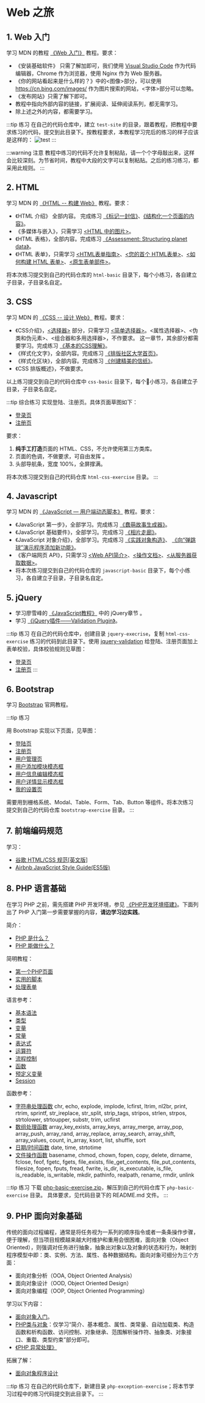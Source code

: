 # Web 之旅

## 1. Web 入门

学习 MDN 的教程 [《Web 入门》](https://developer.mozilla.org/zh-CN/docs/Learn/Getting_started_with_the_web) 教程。要求：

* 《安装基础软件》 只需了解加即可，我们使用 [Visual Studio Code](../tools/editer.md#visual-studio-code) 作为代码编辑器，Chrome 作为浏览器，使用 Nginx 作为 Web 服务器。
* 《你的网站看起来是什么样的？》中的<图像>部分，可以使用 https://cn.bing.com/images/ 作为图片搜索的网站，<字体>部分可以忽略。
* 《发布网站》只需了解下即可。
* 教程中指向外部内容的链接，扩展阅读、延伸阅读系列，都无需学习。
* 除上述之外的内容，都需要学习。

:::tip 练习
在自己的代码仓库中，建立 `test-site` 的目录，跟着教程，把教程中要求练习的代码，提交到此目录下。按教程要求，本教程学习完后的练习的样子应该是这样的： 
![test](/web-tour/images/1.png)
:::

:::warning 注意
教程中练习的代码不允许复制粘贴，请一个个字母敲出来，这样会比较深刻。为节省时间，教程中大段的文字可以复制粘贴。之后的练习练习，都采用此规则。
:::

## 2. HTML

学习 MDN 的 [《HTML -- 构建 Web》](https://developer.mozilla.org/zh-CN/docs/Learn/HTML) 教程。要求：
* 《HTML 介绍》 全部内容。 完成练习 [《标记一封信》](https://developer.mozilla.org/zh-CN/docs/Learn/HTML/Introduction_to_HTML/Marking_up_a_letter)、[《结构化一个页面的内容》](https://developer.mozilla.org/zh-CN/docs/Learn/HTML/Introduction_to_HTML/Structuring_a_page_of_content)。
* 《多媒体与嵌入》，只需学习 [<HTML 中的图片>](https://developer.mozilla.org/zh-CN/docs/Learn/HTML/Multimedia_and_embedding/Images_in_HTML)。
* 《HTML 表格》，全部内容。完成练习 [《Assessment: Structuring planet data》](https://developer.mozilla.org/zh-CN/docs/Learn/HTML/Tables/Structuring_planet_data)。
* 《HTML 表单》，只需学习 [<HTML表单指南>](https://developer.mozilla.org/zh-CN/docs/Learn/HTML/Forms)、[<您的首个 HTML表单>](https://developer.mozilla.org/zh-CN/docs/Learn/HTML/Forms/Your_first_HTML_form)、[<如何构建 HTML 表单>](https://developer.mozilla.org/zh-CN/docs/Learn/HTML/Forms/How_to_structure_an_HTML_form)、[<原生表单部件>](https://developer.mozilla.org/zh-CN/docs/Learn/HTML/Forms/The_native_form_widgets)。

将本次练习提交到自己的代码仓库的 `html-basic` 目录下，每个小练习，各自建立子目录，子目录名自定。

## 3. CSS

学习 MDN 的 [《CSS -- 设计 Web》](https://developer.mozilla.org/zh-CN/docs/Learn/CSS) 教程。要求：

* 《CSS介绍》，[<选择器>](https://developer.mozilla.org/zh-CN/docs/Learn/CSS/Introduction_to_CSS/Selectors) 部分，只需学习 [<简单选择器>](https://developer.mozilla.org/zh-CN/docs/Learn/CSS/Introduction_to_CSS/Simple_selectors)。<属性选择器>、<伪类和伪元素>、<组合器和多用选择器>，不作要求。 这一章节，其余部分都需要学习。完成练习 [《基本的CSS理解》](https://developer.mozilla.org/zh-CN/docs/Learn/CSS/Introduction_to_CSS/Fundamental_CSS_comprehension)。
* 《样式化文字》，全部内容。完成练习 [《排版社区大学首页》](https://developer.mozilla.org/zh-CN/docs/Learn/CSS/%E4%B8%BA%E6%96%87%E6%9C%AC%E6%B7%BB%E5%8A%A0%E6%A0%B7%E5%BC%8F/Typesetting_a_homepage)。
* 《样式化区块》，全部内容。完成练习 [《创建精美的信纸》](https://developer.mozilla.org/zh-CN/docs/Learn/CSS/Styling_boxes/Creating_fancy_letterheaded_paper)。
* 《CSS 排版概述》，不做要求。

以上练习提交到自己的代码仓库中 `css-basic` 目录下，每个小练习，各自建立子目录，子目录名自定。

:::tip 综合练习
实现登陆、注册页。具体页面草图如下：

* [登录页](/web-tour/images/2.png)
* [注册页](/web-tour/images/3.png)

要求：

1. **纯手工打造**页面的 HTML、CSS，不允许使用第三方类库。
2. 页面的色调，不做要求，可自由发挥 。
3. 头部导航条，宽度 100%，全屏撑满。

将本次练习提交到自己的代码仓库 `html-css-exercise` 目录。
:::

## 4. Javascript

学习 MDN 的 [《JavaScript — 用户端动态脚本》](https://developer.mozilla.org/zh-CN/docs/Learn/JavaScript) 教程。要求：

* 《JavaScript 第一步》，全部学习。完成练习 [《蠢萌故事生成器》](https://developer.mozilla.org/zh-CN/docs/Learn/JavaScript)。
* 《JavaScript 基础要件》，全部学习。完成练习 [《相片走廊》](https://developer.mozilla.org/zh-CN/docs/Learn/JavaScript)。
* 《JavaScript 对象介绍》，全部学习。完成练习 [《实践对象构造》](https://developer.mozilla.org/zh-CN/docs/Learn/JavaScript/Objects/Object_building_practice)、 [《向“弹跳球”演示程序添加新功能》](https://developer.mozilla.org/zh-CN/docs/Learn/JavaScript/Objects/%E5%90%91%E2%80%9C%E5%BC%B9%E8%B7%B3%E7%90%83%E2%80%9D%E6%BC%94%E7%A4%BA%E7%A8%8B%E5%BA%8F%E6%B7%BB%E5%8A%A0%E6%96%B0%E5%8A%9F%E8%83%BD)。
* 《客户端网页 API》，只需学习 [<Web API简介>](https://developer.mozilla.org/zh-CN/docs/Learn/JavaScript/Client-side_web_APIs/Introduction)、[<操作文档>](https://developer.mozilla.org/zh-CN/docs/Learn/JavaScript/Client-side_web_APIs/Manipulating_documents)、[<从服务器获取数据>](https://developer.mozilla.org/zh-CN/docs/Learn/JavaScript/Client-side_web_APIs/Fetching_data)。
* 将本次练习提交到自己的代码仓库的 `javascript-basic` 目录下，每个小练习，各自建立子目录，子目录名自定。

## 5. jQuery

* 学习廖雪峰的 [《JavaScript教程》](https://www.liaoxuefeng.com/wiki/001434446689867b27157e896e74d51a89c25cc8b43bdb3000/001434499993118b8173572625b4afe93a8b19dd707ea1d000) 中的 jQuery章节 。
* 学习 [《jQuery插件——Validation Plugin》](https://www.imooc.com/learn/385)。

:::tip 练习
在自己的代码仓库中，创建目录 `jquery-execrise`，复制 `html-css-exercise` 练习的代码到此目录下。使用 [jquery-validation](https://jqueryvalidation.org/) 给登陆、注册页面加上表单校验，具体校验规则见草图：

* [登录页](/web-tour/images/4.png)
* [注册页](/web-tour/images/5.png)
:::

## 6. Bootstrap

学习 [Bootstrap](http://code.z01.com/v4/docs/) 官网教程。

:::tip 练习

用 Bootstrap 实现以下页面，见草图：

* [登陆页](/web-tour/images/4.png)
* [注册页](/web-tour/images/5.png)
* [用户管理页](/web-tour/images/6.png)
* [用户添加模块模态框](/web-tour/images/7.png)
* [用户信息编辑模态框](/web-tour/images/8.png)
* [用户详情显示模态框](/web-tour/images/9.png)
* [我的设置页](/web-tour/images/10.png)

需要用到栅格系统、Modal、Table、Form、Tab、Button 等组件。将本次练习提交到自己的代码仓库 `bootstrap-exercise` 目录。
:::

## 7. 前端编码规范

学习：

* [谷歌 HTML/CSS 规范](https://segmentfault.com/a/1190000007023192)[[英文版]](https://google.github.io/styleguide/htmlcssguide.html)
* [Airbnb JavaScript Style Guide(ES5版)](https://github.com/sivan/javascript-style-guide/blob/master/es5/README.md)

## 8. PHP 语言基础
在学习 PHP 之前，需先搭建 PHP 开发环境，参见 [《PHP开发环境搭建》]()。下面列出了 PHP 入门第一步需要掌握的内容，**请边学习边实践**。

简介：

* [PHP 是什么？](http://php.net/manual/zh/intro-whatis.php)
* [PHP 能做什么？](http://php.net/manual/zh/intro-whatcando.php)

简明教程：

* [第一个PHP页面](http://php.net/manual/zh/tutorial.firstpage.php)
* [实用的脚本](http://php.net/manual/zh/tutorial.useful.php)
* [处理表单](http://php.net/manual/zh/tutorial.forms.php)

语言参考：

* [基本语法](http://php.net/manual/zh/language.basic-syntax.php)
* [类型](http://php.net/manual/zh/language.types.php)
* [变量](http://php.net/manual/zh/language.variables.php)
* [常量](http://php.net/manual/zh/language.constants.php)
* [表达式](http://php.net/manual/zh/language.expressions.php)
* [运算符](http://php.net/manual/zh/language.operators.php)
* [流程控制](http://php.net/manual/zh/language.control-structures.php)
* [函数](http://php.net/manual/zh/language.functions.php)
* [预定义变量](http://php.net/manual/zh/reserved.variables.php)
* [Session](http://php.net/manual/zh/session.examples.basic.phps)

函数参考：

* [字符串处理函数](http://php.net/manual/zh/ref.strings.php) chr, echo, explode, implode, lcfirst, ltrim, nl2br, print, rtrim, sprintf, str_ireplace, str_split, strip_tags, stripos, strlen, strpos, strtolower, strtoupper, substr, trim, ucfirst
* [数组处理函数](http://php.net/manual/zh/book.array.php) array_key_exists, array_keys, array_merge, array_pop, array_push, array_rand, array_replace, array_search, array_shift, array_values, count, in_array, ksort, list, shuffle, sort
* [日期/时间函数](http://php.net/manual/zh/ref.datetime.php) date, time, strtotime
* [文件操作函数](http://php.net/manual/zh/ref.filesystem.php) basename, chmod, chown, fopen, copy, delete, dirname, fclose, feof, fgetc, fgets, file_exists, file_get_contents, file_put_contents, filesize, fopen, fputs, fread, fwrite, is_dir, is_executable, is_file, is_readable, is_writable, mkdir, pathinfo, realpath, rename, rmdir, unlink

:::tip 练习
下载 [php-basic-exercise.zip](/web-tour/files/php-basic-exercise.zip)，解压到自己的代码仓库下 `php-basic-exercise` 目录。
具体要求，见代码目录下的 README.md 文件。
:::

## 9. PHP 面向对象基础

传统的面向过程编程，通常是将任务视为一系列的顺序指令或者一条条操作步骤，便于理解，但当项目规模越来越大时维护和重用会很困难，面向对象（Object Oriented），则强调对任务进行抽象，抽象出对象以及对象的状态和行为，映射到程序模型中即：类、实例、方法、属性、各种数据结构。面向对象可细分为三个方面：

* 面向对象分析（OOA, Object Oriented Analysis）
* 面向对象设计（OOD, Object Oriented Design）
* 面向对象编程（OOP, Object Oriented Programming）

学习以下内容：

* [面向对象入门](https://www.imooc.com/learn/887)。
* [PHP类与对象](http://php.net/manual/zh/language.oop5.php)：仅学习“简介、基本概念、属性、类常量、自动加载类、构造函数和析构函数、访问控制、对象继承、范围解析操作符、抽象类、对象接口、重载、类型约束”部分即可。
* [《PHP 异常处理》](http://www.w3school.com.cn/php/php_exception.asp)

拓展了解：

* [面向对象程序设计](https://zh.wikipedia.org/wiki/%E9%9D%A2%E5%90%91%E5%AF%B9%E8%B1%A1%E7%A8%8B%E5%BA%8F%E8%AE%BE%E8%AE%A1)

:::tip 练习
在自己的代码仓库下，新建目录 `php-exception-exercise`；将本节学习过程中的练习代码提交到此目录下。
:::
